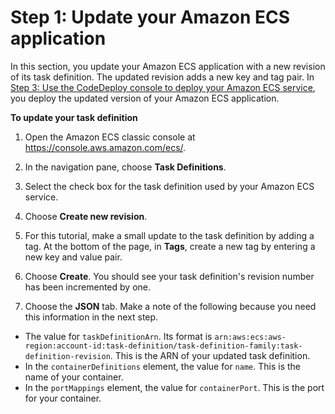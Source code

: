# Step 1: Update your Amazon ECS application<a name="tutorial-ecs-update-the-ecs-application"></a>

 In this section, you update your Amazon ECS application with a new revision of its task definition\. The updated revision adds a new key and tag pair\. In [ Step 3: Use the CodeDeploy console to deploy your Amazon ECS service](tutorial-ecs-deployment-deploy.md), you deploy the updated version of your Amazon ECS application\. 

**To update your task definition**

1. Open the Amazon ECS classic console at [https://console\.aws\.amazon\.com/ecs/](https://console.aws.amazon.com/ecs/)\.

1.  In the navigation pane, choose **Task Definitions**\. 

1.  Select the check box for the task definition used by your Amazon ECS service\.

1.  Choose **Create new revision**\. 

1.  For this tutorial, make a small update to the task definition by adding a tag\. At the bottom of the page, in **Tags**, create a new tag by entering a new key and value pair\. 

1.  Choose **Create**\. You should see your task definition's revision number has been incremented by one\. 

1.  Choose the **JSON** tab\. Make a note of the following because you need this information in the next step\. 
   +  The value for `taskDefinitionArn`\. Its format is `arn:aws:ecs:aws-region:account-id:task-definition/task-definition-family:task-definition-revision`\. This is the ARN of your updated task definition\. 
   +  In the `containerDefinitions` element, the value for `name`\. This is the name of your container\. 
   +  In the `portMappings` element, the value for `containerPort`\. This is the port for your container\. 